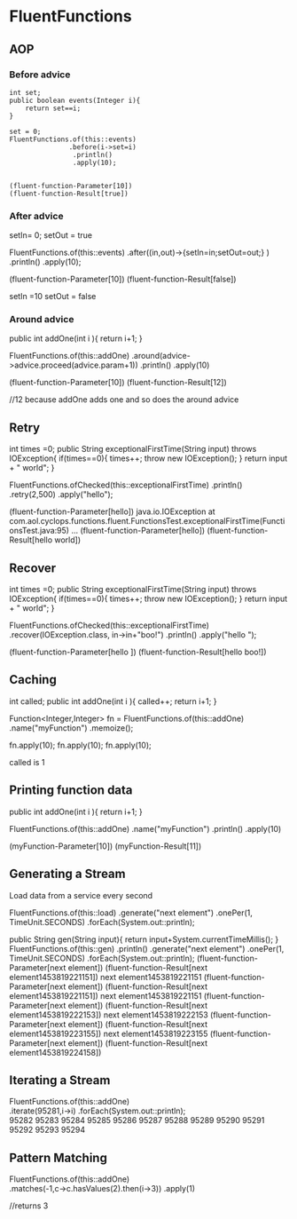 
# FluentFunctions

## AOP

### Before advice 

    int set;
    public boolean events(Integer i){
        return set==i;
    }
    
    set = 0;
    FluentFunctions.of(this::events)
                   .before(i->set=i)
                    .println()
                    .apply(10);
    
    
    (fluent-function-Parameter[10])
    (fluent-function-Result[true])
    
### After advice  


setIn= 0;
setOut = true

FluentFunctions.of(this::events)
               .after((in,out)->{setIn=in;setOut=out;} )
               .println()
               .apply(10);
               
(fluent-function-Parameter[10])
(fluent-function-Result[false])

setIn =10
setOut = false               

### Around advice

public int addOne(int i ){
        return i+1;
}

FluentFunctions.of(this::addOne)
                       .around(advice->advice.proceed(advice.param+1))
                       .println()
                       .apply(10)
 
(fluent-function-Parameter[10])
(fluent-function-Result[12])
                       
//12 because addOne adds one and so does the around advice
   
## Retry

int times =0;
public String exceptionalFirstTime(String input) throws IOException{
        if(times==0){
            times++;
            throw new IOException();
        }
        return input + " world"; 
}
    
FluentFunctions.ofChecked(this::exceptionalFirstTime)
                       .println()
                       .retry(2,500)
                       .apply("hello");   

(fluent-function-Parameter[hello])
java.io.IOException
    at com.aol.cyclops.functions.fluent.FunctionsTest.exceptionalFirstTime(FunctionsTest.java:95)
   ...
(fluent-function-Parameter[hello])
(fluent-function-Result[hello world])

          
## Recover

int times =0;
public String exceptionalFirstTime(String input) throws IOException{
        if(times==0){
            times++;
            throw new IOException();
        }
        return input + " world"; 
}

FluentFunctions.ofChecked(this::exceptionalFirstTime)
                        .recover(IOException.class, in->in+"boo!")
                        .println()
                        .apply("hello ");   
                        
(fluent-function-Parameter[hello ])
(fluent-function-Result[hello boo!])                               
                       
## Caching

int called;
public int addOne(int i ){
        called++;
       return i+1;
}

Function<Integer,Integer> fn = FluentFunctions.of(this::addOne)
                                              .name("myFunction")
                                              .memoize();

fn.apply(10);
fn.apply(10);
fn.apply(10);

called is 1
        
## Printing function data

public int addOne(int i ){
        return i+1;
}
    
FluentFunctions.of(this::addOne)
               .name("myFunction")
               .println()
               .apply(10)
               
(myFunction-Parameter[10])
(myFunction-Result[11])

## Generating a Stream

Load data from a service every second

FluentFunctions.of(this::load)
               .generate("next element")
               .onePer(1, TimeUnit.SECONDS)
               .forEach(System.out::println);
               
public String gen(String input){
        return input+System.currentTimeMillis();
    }
FluentFunctions.of(this::gen)
               .println()
               .generate("next element")
               .onePer(1, TimeUnit.SECONDS)
               .forEach(System.out::println);
(fluent-function-Parameter[next element])
(fluent-function-Result[next element1453819221151])
next element1453819221151
(fluent-function-Parameter[next element])
(fluent-function-Result[next element1453819221151])
next element1453819221151
(fluent-function-Parameter[next element])
(fluent-function-Result[next element1453819222153])
next element1453819222153
(fluent-function-Parameter[next element])
(fluent-function-Result[next element1453819223155])
next element1453819223155
(fluent-function-Parameter[next element])
(fluent-function-Result[next element1453819224158])
               
## Iterating a Stream

FluentFunctions.of(this::addOne)    
                        .iterate(95281,i->i)
                        .forEach(System.out::println);  
95282
95283
95284
95285
95286
95287
95288
95289
95290
95291
95292
95293
95294     

## Pattern Matching

FluentFunctions.of(this::addOne)    
                       .matches(-1,c->c.hasValues(2).then(i->3))
                       .apply(1)    
                       
//returns 3                                                   